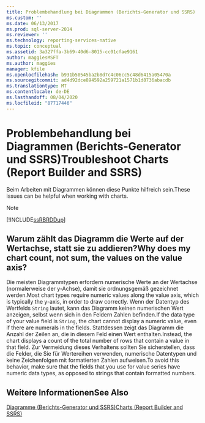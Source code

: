 ```yaml
---
title: Problembehandlung bei Diagrammen (Berichts-Generator und SSRS) | Microsoft-Dokumentation
ms.custom: ''
ms.date: 06/13/2017
ms.prod: sql-server-2014
ms.reviewer: ''
ms.technology: reporting-services-native
ms.topic: conceptual
ms.assetid: 3a327ffa-3b69-40d6-8015-cc01cfae9161
author: maggiesMSFT
ms.author: maggies
manager: kfile
ms.openlocfilehash: b931b50545ba2b8d7c4c06cc5c48d6415a05470a
ms.sourcegitcommit: ad4d92dce894592a259721a1571b1d8736abacdb
ms.translationtype: MT
ms.contentlocale: de-DE
ms.lasthandoff: 08/04/2020
ms.locfileid: "87717446"
---
```

# <a name="troubleshoot-charts-report-builder-and-ssrs"></a><span data-ttu-id="85887-102">Problembehandlung bei Diagrammen (Berichts-Generator und SSRS)</span><span class="sxs-lookup"><span data-stu-id="85887-102">Troubleshoot Charts (Report Builder and SSRS)</span></span>
  <span data-ttu-id="85887-103">Beim Arbeiten mit Diagrammen können diese Punkte hilfreich sein.</span><span class="sxs-lookup"><span data-stu-id="85887-103">These issues can be helpful when working with charts.</span></span>  
  
> [!NOTE]  
>  [!INCLUDE[ssRBRDDup](../../includes/ssrbrddup-md.md)]  
  
## <a name="why-does-my-chart-count-not-sum-the-values-on-the-value-axis"></a><span data-ttu-id="85887-104">Warum zählt das Diagramm die Werte auf der Wertachse, statt sie zu addieren?</span><span class="sxs-lookup"><span data-stu-id="85887-104">Why does my chart count, not sum, the values on the value axis?</span></span>  
 <span data-ttu-id="85887-105">Die meisten Diagrammtypen erfordern numerische Werte an der Wertachse (normalerweise der y-Achse), damit sie ordnungsgemäß gezeichnet werden.</span><span class="sxs-lookup"><span data-stu-id="85887-105">Most chart types require numeric values along the value axis, which is typically the y-axis, in order to draw correctly.</span></span> <span data-ttu-id="85887-106">Wenn der Datentyp des Wertfelds `String` lautet, kann das Diagramm keinen numerischen Wert anzeigen, selbst wenn sich in den Feldern Zahlen befinden.</span><span class="sxs-lookup"><span data-stu-id="85887-106">If the data type of your value field is `String`, the chart cannot display a numeric value, even if there are numerals in the fields.</span></span> <span data-ttu-id="85887-107">Stattdessen zeigt das Diagramm die Anzahl der Zeilen an, die in diesem Feld einen Wert enthalten.</span><span class="sxs-lookup"><span data-stu-id="85887-107">Instead, the chart displays a count of the total number of rows that contain a value in that field.</span></span> <span data-ttu-id="85887-108">Zur Vermeidung dieses Verhaltens sollten Sie sicherstellen, dass die Felder, die Sie für Wertereihen verwenden, numerische Datentypen und keine Zeichenfolgen mit formatierten Zahlen aufweisen.</span><span class="sxs-lookup"><span data-stu-id="85887-108">To avoid this behavior, make sure that the fields that you use for value series have numeric data types, as opposed to strings that contain formatted numbers.</span></span>  
  
## <a name="see-also"></a><span data-ttu-id="85887-109">Weitere Informationen</span><span class="sxs-lookup"><span data-stu-id="85887-109">See Also</span></span>  
 [<span data-ttu-id="85887-110">Diagramme &#40;Berichts-Generator und SSRS&#41;</span><span class="sxs-lookup"><span data-stu-id="85887-110">Charts &#40;Report Builder and SSRS&#41;</span></span>](charts-report-builder-and-ssrs.md)  
  
  
